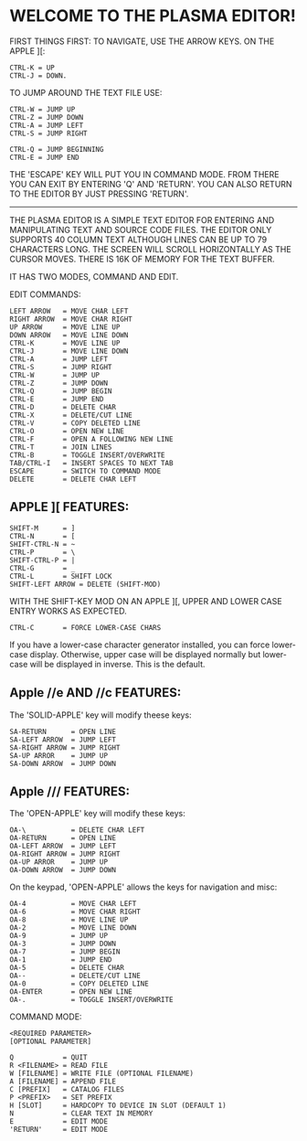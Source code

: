 WELCOME TO THE PLASMA EDITOR!
=============================

FIRST THINGS FIRST:
TO NAVIGATE, USE THE ARROW KEYS.  ON THE
APPLE ][:

    CTRL-K = UP
    CTRL-J = DOWN.

TO JUMP AROUND THE TEXT FILE USE:

    CTRL-W = JUMP UP
    CTRL-Z = JUMP DOWN
    CTRL-A = JUMP LEFT
    CTRL-S = JUMP RIGHT

    CTRL-Q = JUMP BEGINNING
    CTRL-E = JUMP END

THE 'ESCAPE' KEY WILL PUT YOU IN COMMAND
MODE.  FROM THERE YOU CAN EXIT BY
ENTERING 'Q' AND 'RETURN'. YOU CAN ALSO
RETURN TO THE EDITOR BY JUST PRESSING
'RETURN'.

-------

THE PLASMA EDITOR IS A SIMPLE TEXT
EDITOR FOR ENTERING AND MANIPULATING
TEXT AND SOURCE CODE FILES.  THE EDITOR
ONLY SUPPORTS 40 COLUMN TEXT ALTHOUGH
LINES CAN BE UP TO 79 CHARACTERS LONG.
THE  SCREEN WILL SCROLL HORIZONTALLY
AS THE CURSOR MOVES. THERE IS 16K OF
MEMORY FOR THE TEXT BUFFER.

IT HAS TWO MODES, COMMAND AND EDIT.

EDIT COMMANDS:

    LEFT ARROW   = MOVE CHAR LEFT
    RIGHT ARROW  = MOVE CHAR RIGHT
    UP ARROW     = MOVE LINE UP
    DOWN ARROW   = MOVE LINE DOWN
    CTRL-K       = MOVE LINE UP
    CTRL-J       = MOVE LINE DOWN
    CTRL-A       = JUMP LEFT
    CTRL-S       = JUMP RIGHT
    CTRL-W       = JUMP UP
    CTRL-Z       = JUMP DOWN
    CTRL-Q       = JUMP BEGIN
    CTRL-E       = JUMP END
    CTRL-D       = DELETE CHAR
    CTRL-X       = DELETE/CUT LINE
    CTRL-V       = COPY DELETED LINE
    CTRL-O       = OPEN NEW LINE
    CTRL-F       = OPEN A FOLLOWING NEW LINE
    CTRL-T       = JOIN LINES
    CTRL-B       = TOGGLE INSERT/OVERWRITE
    TAB/CTRL-I   = INSERT SPACES TO NEXT TAB
    ESCAPE       = SWITCH TO COMMAND MODE
    DELETE       = DELETE CHAR LEFT

  APPLE ][ FEATURES:
  ------------------

    SHIFT-M      = ]
    CTRL-N       = [
    SHIFT-CTRL-N = ~
    CTRL-P       = \
    SHIFT-CTRL-P = |
    CTRL-G       = _
    CTRL-L       = SHIFT LOCK
    SHIFT-LEFT ARROW = DELETE (SHIFT-MOD)

  WITH THE SHIFT-KEY MOD ON AN
  APPLE ][, UPPER AND LOWER CASE
  ENTRY WORKS AS EXPECTED.

    CTRL-C       = FORCE LOWER-CASE CHARS

  If you have a lower-case character
  generator installed, you can force
  lower-case display.  Otherwise,
  upper case will be displayed normally
  but lower-case will be displayed in
  inverse.  This is the default.

  Apple //e AND //c FEATURES:
  ---------------------------

  The 'SOLID-APPLE' key will modify
  theese keys:

    SA-RETURN      = OPEN LINE
    SA-LEFT ARROW  = JUMP LEFT
    SA-RIGHT ARROW = JUMP RIGHT
    SA-UP ARROR    = JUMP UP
    SA-DOWN ARROW  = JUMP DOWN

  Apple /// FEATURES:
  -------------------

  The 'OPEN-APPLE' key will modify
  these keys:

    OA-\           = DELETE CHAR LEFT
    OA-RETURN      = OPEN LINE
    OA-LEFT ARROW  = JUMP LEFT
    OA-RIGHT ARROW = JUMP RIGHT
    OA-UP ARROR    = JUMP UP
    OA-DOWN ARROW  = JUMP DOWN

  On the keypad, 'OPEN-APPLE' allows
  the keys for navigation and misc:

    OA-4           = MOVE CHAR LEFT
    OA-6           = MOVE CHAR RIGHT
    OA-8           = MOVE LINE UP
    OA-2           = MOVE LINE DOWN
    OA-9           = JUMP UP
    OA-3           = JUMP DOWN
    OA-7           = JUMP BEGIN
    OA-1           = JUMP END
    OA-5           = DELETE CHAR
    OA--           = DELETE/CUT LINE
    OA-0           = COPY DELETED LINE
    OA-ENTER       = OPEN NEW LINE
    OA-.           = TOGGLE INSERT/OVERWRITE

COMMAND MODE:

    <REQUIRED PARAMETER>
    [OPTIONAL PARAMETER]

    Q            = QUIT
    R <FILENAME> = READ FILE
    W [FILENAME] = WRITE FILE (OPTIONAL FILENAME)
    A [FILENAME] = APPEND FILE
    C [PREFIX]   = CATALOG FILES
    P <PREFIX>   = SET PREFIX
    H [SLOT]     = HARDCOPY TO DEVICE IN SLOT (DEFAULT 1)
    N            = CLEAR TEXT IN MEMORY
    E            = EDIT MODE
    'RETURN'     = EDIT MODE
